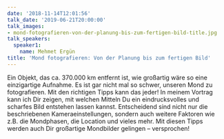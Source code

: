 ```yaml
---
date: '2018-11-14T12:01:56'
talk_date: '2019-06-21T20:00:00'
talk_images:
- mond-fotografieren-von-der-planung-bis-zum-fertigen-bild-title.jpg
talk_speakers:
  speaker1:
    name: Mehmet Ergün
title: 'Mond fotografieren: Von der Planung bis zum fertigen Bild'
---
```

Ein Objekt, das ca. 370.000 km entfernt ist, wie großartig wäre so eine einzigartige Aufnahme. Es ist gar nicht mal so schwer, unseren Mond zu fotografieren. Mit den richtigen Tipps kann das jeder! In meinem Vortrag kann ich Dir zeigen, mit welchen Mitteln Du ein eindrucksvolles und scharfes Bild entstehen lassen kannst. Entscheidend sind nicht nur die beschriebenen Kameraeinstellungen, sondern auch weitere Faktoren wie z.B. die Mondphasen, die Location und vieles mehr. Mit diesen Tipps werden auch Dir großartige Mondbilder gelingen – versprochen!